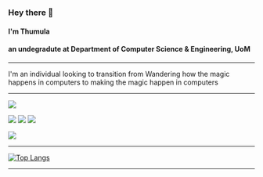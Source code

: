 ### Hey there 👋
#### I'm Thumula
#### an undegradute at Department of Computer Science & Engineering, UoM

---

I'm an individual looking to transition from Wandering how the magic happens in computers to making the magic happen in computers

---

![](https://img.shields.io/badge/OS-Linux-informational?style=flat&logo=linux&color=2bbc8a)

![](https://img.shields.io/badge/Code-Java-informational?style=flat&logo=java&color=2bbc8a)
![](https://img.shields.io/badge/Code-Python-informational?style=flat&logo=python&color=2bbc8a)
![](https://img.shields.io/badge/Code-JavaScript-informational?style=flat&logo=javascript&color=2bbc8a)

![](https://img.shields.io/badge/Shell-Bash-informational?style=flat&logo=gnubash&color=2bbc8a)


---

[![Top Langs](https://github-readme-stats.vercel.app/api/top-langs/?username=thumulaperera&layout=compact&theme=dracula)](https://github.com/ThumulaPerera)

---





<!--
**ThumulaPerera/ThumulaPerera** is a ✨ _special_ ✨ repository because its `README.md` (this file) appears on your GitHub profile.

Here are some ideas to get you started:

- 🔭 I’m currently working on ...
- 🌱 I’m currently learning ...
- 👯 I’m looking to collaborate on ...
- 🤔 I’m looking for help with ...
- 💬 Ask me about ...
- 📫 How to reach me: ...
- 😄 Pronouns: ...
- ⚡ Fun fact: ...
-->
